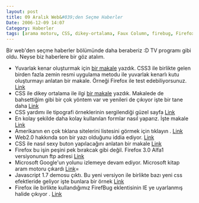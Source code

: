 ```yaml
---
layout: post
title: 09 Aralık Web&#039;den Seçme Haberler
Date: 2006-12-09 14:07
Category: Haberler
tags: [arama motoru, CSS, dikey-ortalama, Faux Column, firebug, Firefox, Javascript, tipografi, web2.0, yuvarlak kenar]
---
```


Bir web'den seçme haberler bölümünde daha beraberiz :D TV programı gibi
oldu. Neyse biz haberlere bir göz atalım.

-   Yuvarlak kenar oluşturmak için [bir makale][] yazdık. CSS3 ile
    birlikte gelen birden fazla zemin resmi uygulama metodu ile yuvarlak
    kenarlı kutu oluşturmayı anlatan bir makale. Örneği Firefox ile test
    edebiliyorsunuz. [Link][]
-   CSS ile dikey ortalama ile ilgi [bir makale][1] yazdık. Makalede de
    bahsettiğim gibi bir çok yöntem var ve yenileri de çıkıyor işte bir
    tane daha [Link][2]
-   CSS yardımı ile tipografi örneklerinin sergilendiği güzel sayfa
    [Link][3]
-   En kolay şekilde daha kolay kullanılan formlar nasıl yaparız. İşte
    makale [Link][4]
-   Amerikanın en çok tıklana sitelerini listesini görmek için tıklayın
    . [Link][5]
-   Web2.0 hakkında son bir yazı olduğunu iddia ediyor. [Link][6]
-   CSS ile nasıl sexy buton yapılacağını anlatan bir makale [Link][7]
-   Firefox bu işin peşini pek bırakcak gibi değil. Firefox 3.0 Alfa1
    versiyonunun ftp adresi [Link][8]
-   Microsoft Google'un yolunu izlemeye devam ediyor. Microsoft kitap
    aram motoru çıkardı [Link][9]=
-   Javascript 1.7 demosu çıktı. Bu yeni versiyon ile birlikte bazı yeni
    css efektleride geliyor işte bunlara bir örnek [Link][10]
-   Firefox ile birlikte kullandığımız FirefBug eklentisinin IE ye
    uyarlanmış halide çıkıyor . [Link][11]


  [bir makale]: http://www.fatihhayrioglu.com/?p=227
  [Link]: http://24ways.org/examples/rounded-corners-the-css3-way/rounded3.html
  [1]: http://www.fatihhayrioglu.com/?p=229
  [2]: http://exanimo.com/css/vertical-centering-with-a-floated-shim
  [3]: http://www.3point7designs.com/advanced_type.html
  [4]: http://www.netmag.co.uk/zine/home/designing-simple-accessible-forms
  [5]: http://www.readwriteweb.com/archives/top_20_websites_us_oct06.php
  [6]: http://www.profy.com/2006/12/07/what-is-web-20-once-and-for-all/
  [7]: http://www.nublue.co.uk/blog/css-hover-button/
  [8]: http://releases.mozilla.org/pub/mozilla.org/firefox/releases/granparadiso/alpha1/
  [9]: http://search.live.com/results.aspx?q=&scope=books#q
  [10]: http://mir.aculo.us/2006/11/21/script-aculo-us-hits-1-7-beta
  [11]: http://www.phpied.com/firebug-console-for-ie/
